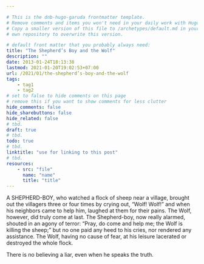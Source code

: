 ```yaml
---

# This is the dnb-hugo-garuda frontmatter template. 
# Remove comments and items you won't need in your daily work with Hugo.
# Copy a smaller version of this file to /archetypes/default.md in your
# own repository to overwrite this version.

# default front matter that you probably always need:
title: "The Shepherd’s Boy and the Wolf"
description: ""
date: 2013-01-24T18:13:38
lastmod: 2021-01-20T19:02:53+07:00
url: /2021/01/the-shepherd’s-boy-and-the-wolf
tags:
    - tag1
    - tag2
# set to false to hide comments on this page
# remove this if you want to show comments for less clutter
hide_comments: false
hide_sharebuttons: false
hide_related: false
# tbd.
draft: true
# tbd.
todo: true
# tbd.
linktitle: "use for linking to this post"
# tbd.
resources:
    - src: "file"
      name: "name"
      title: "title"
---
```

A SHEPHERD-BOY, who watched a flock of sheep near a village, brought out the villagers three or four times by crying out, “Wolf! Wolf!” and when his neighbors came to help him, laughed at them for their pains. The Wolf, however, did truly come at last. The Shepherd-boy, now really alarmed, shouted in an agony of terror: “Pray, do come and help me; the Wolf is killing the sheep;” but no one paid any heed to his cries, nor rendered any assistance. The Wolf, having no cause of fear, at his leisure lacerated or destroyed the whole flock.

There is no believing a liar, even when he speaks the truth.
